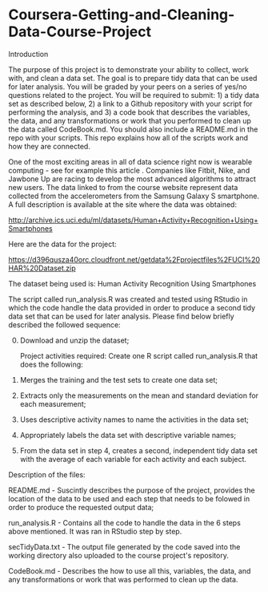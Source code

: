 # Coursera-Getting-and-Cleaning-Data-Course-Project
Introduction

The purpose of this project is to demonstrate your ability to collect, work with, and clean a data set. The goal is to prepare tidy data
that can be used for later analysis. You will be graded by your peers on a series of yes/no questions related to the project. You will
be required to submit: 1) a tidy data set as described below, 2) a link to a Github repository with your script for performing the
analysis, and 3) a code book that describes the variables, the data, and any transformations or work that you performed to clean up the
data called CodeBook.md. You should also include a README.md in the repo with your scripts. This repo explains how all of the scripts
work and how they are connected.

One of the most exciting areas in all of data science right now is wearable computing - see for example this article . Companies like
Fitbit, Nike, and Jawbone Up are racing to develop the most advanced algorithms to attract new users. The data linked to from the course
website represent data collected from the accelerometers from the Samsung Galaxy S smartphone. A full description is available at the
site where the data was obtained:

http://archive.ics.uci.edu/ml/datasets/Human+Activity+Recognition+Using+Smartphones

Here are the data for the project:

https://d396qusza40orc.cloudfront.net/getdata%2Fprojectfiles%2FUCI%20HAR%20Dataset.zip

The dataset being used is: Human Activity Recognition Using Smartphones

The script called run_analysis.R was created and tested using RStudio in which the code handle the data provided in order to produce a
second tidy data set that can be used for later analysis. Please find below briefly described the followed sequence:

0. Download and unzip the dataset;

   Project activities required: Create one R script called run_analysis.R that does the following: 
   
1. Merges the training and the test sets to create one data set;
2. Extracts only the measurements on the mean and standard deviation for each measurement;
3. Uses descriptive activity names to name the activities in the data set;
4. Appropriately labels the data set with descriptive variable names;
5. From the data set in step 4, creates a second, independent tidy data set with the average of each variable for each activity and each
subject.

 Description of the files:

 README.md - Suscintly describes the purpose of the project, provides the location of the data to be used and each step that needs to be
 folowed in order to produce the requested output data;
 
 run_analysis.R - Contains all the code to handle the data in the 6 steps above mentioned. It was ran in RStudio step by step.
 
 secTidyData.txt - The output file generated by the code saved into the working directory also uploaded to the course project's
                   repository.

 CodeBook.md - Describes the how to use all this, variables, the data, and any transformations or work that was performed to clean up
 the data.

